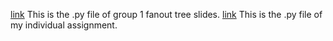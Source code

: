 [link](https://github.com/vincentfyt/STATS-507/blob/53c16bd8d1ca745e831309fbd4c314b67fea216b/Pandas%20note/pd_topic_group1_1b_ytfeng.py)
This is the .py file of group 1 fanout tree slides.
[link](https://github.com/vincentfyt/STATS-507/blob/8dfdd746fcb83e2be63c35acfc0712829b0ec0a8/Pandas%20note/pd_topic_ytfeng.py)
This is the .py file of my individual assignment.
